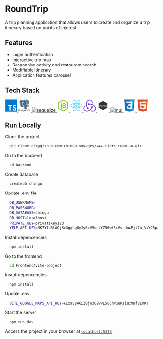 # RoundTrip

A trip planning application that allows users to create and organize a trip itinerary based on points of interest.

## Features

- Login authentication
- Interactive trip map
- Responsive activity and restaurant search
- Modifiable itinerary
- Application features carousel

## Tech Stack

<p>
<a href="https://www.typescriptlang.org/">
<img src="https://github.com/devicons/devicon/blob/master/icons/typescript/typescript-plain.svg" alt="typescript" width="40" height="40"/> </a>
<a href="https://www.postgresql.org">
<img src="https://raw.githubusercontent.com/devicons/devicon/master/icons/postgresql/postgresql-original-wordmark.svg" alt="postgresql" width="40" height="40"/>
<a href="https://www.sequelize.org">
<img src="https://user-images.githubusercontent.com/48143100/163075611-a24477b9-2c48-462b-9dd5-64ef73f356e3.png" alt="sequelize" width="40" height="40"/>
</a>
<a href="https://nodejs.org">
<img src="https://github.com/devicons/devicon/blob/master/icons/nodejs/nodejs-original.svg" alt="nodejs" width="40" height="40"/>
</a>
<a href="https://reactjs.org/">
<img src="https://github.com/devicons/devicon/blob/master/icons/react/react-original.svg" alt="react" width="40" height="40"/>
</a>
<a href="https://redux.js.org">
<img src="https://raw.githubusercontent.com/devicons/devicon/master/icons/redux/redux-original.svg" alt="redux" width="40" height="40"/>
</a>
<a href="https://expressjs.com/">
<img src="https://github.com/CatherineJOnia/DinGo/blob/main/public/images/express.png" alt="express" width="40" height="40"/>
</a>
<a href="https://mui.com/">
<img src="https://user-images.githubusercontent.com/48143100/163075600-bcf5197c-33fa-4d61-933f-1eb82cf4807f.png" alt="mui" width="40" height="40"/>
</a>
</a>
<a href="https://www.w3schools.com/css/">
<img src="https://github.com/devicons/devicon/blob/master/icons/css3/css3-original.svg" alt="css3" width="40" height="40"/>
</a>
<a href="https://www.w3.org/html/">
<img src="https://github.com/devicons/devicon/blob/master/icons/html5/html5-original.svg" alt="html5" width="40" height="40"/>
</a>
</p>

## Run Locally

Clone the project

```bash
  git clone git@github.com:chingu-voyages/v44-tier3-team-38.git
```

Go to the backend

```bash
  cd backend
```

Create database

```bash
  createdb chingu
```

Update .env file

```bash
  DB_USERNAME=
  DB_PASSWORD=
  DB_DATABASE=chingu
  DB_HOST=localhost
  PRIVATE_KEY=privatekey123
  YELP_API_KEY=NK7YfdBlAQjSuGgqhg8mJy6cV9qdtYZ56wf8cVv-duAPjt7u_VxYC5pJfx1srn54N1_M9W8GZRActgHZ06ngFMO_2aZ1FNZGOfYHv-oOgcSYrjeyEct-pikg91htZHYx
```

Install dependencies

```bash
  npm install
```

Go to the frontend

```bash
  cd Frontend/vite-project
```

Install dependencies

```bash
  npm install
```

Update .env

```bash
  VITE_GOOGLE_MAPS_API_KEY=AIzaSyAGiZ0jn302vwLSuChWuuRziuxMWfvEmKs
```

Start the server

```bash
  npm run dev
```

Access the project in your browser at [`localhost:5173`](http://localhost:5173)
